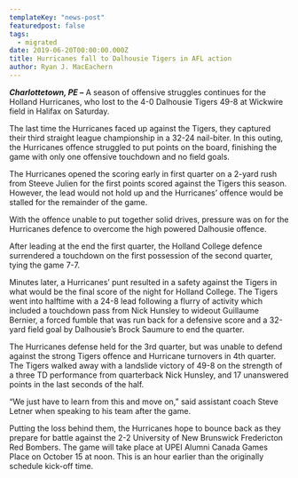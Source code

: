 ```yaml
---
templateKey: "news-post"
featuredpost: false
tags:
  - migrated
date: 2019-06-20T00:00:00.000Z
title: Hurricanes fall to Dalhousie Tigers in AFL action
author: Ryan J. MacEachern
---
```


***Charlottetown, PE –*** A season of offensive struggles continues for the Holland Hurricanes, who lost to the 4-0 Dalhousie Tigers 49-8 at Wickwire field in Halifax on Saturday.

The last time the Hurricanes faced up against the Tigers, they captured their third straight league championship in a 32-24 nail-biter. In this outing, the Hurricanes offence struggled to put points on the board, finishing the game with only one offensive touchdown and no field goals.

The Hurricanes opened the scoring early in first quarter on a 2-yard rush from Steeve Julien for the first points scored against the Tigers this season. However, the lead would not hold up and the Hurricanes’ offence would be stalled for the remainder of the game.

With the offence unable to put together solid drives, pressure was on for the Hurricanes defence to overcome the high powered Dalhousie offence.

After leading at the end the first quarter, the Holland College defence surrendered a touchdown on the first possession of the second quarter, tying the game 7-7.

Minutes later, a Hurricanes’ punt resulted in a safety against the Tigers in what would be the final score of the night for Holland College. The Tigers went into halftime with a 24-8 lead following a flurry of activity which included a touchdown pass from Nick Hunsley to wideout Guillaume Bernier, a forced fumble that was run back for a defensive score and a 32-yard field goal by Dalhousie’s Brock Saumure to end the quarter.

The Hurricanes defense held for the 3rd quarter, but was unable to defend against the strong Tigers offence and Hurricane turnovers in 4th quarter. The Tigers walked away with a landslide victory of 49-8 on the strength of a three TD performance from quarterback Nick Hunsley, and 17 unanswered points in the last seconds of the half.

“We just have to learn from this and move on,” said assistant coach Steve Letner when speaking to his team after the game.

Putting the loss behind them, the Hurricanes hope to bounce back as they prepare for battle against the 2-2 University of New Brunswick Fredericton Red Bombers. The game will take place at UPEI Alumni Canada Games Place on October 15 at noon. This is an hour earlier than the originally schedule kick-off time.
